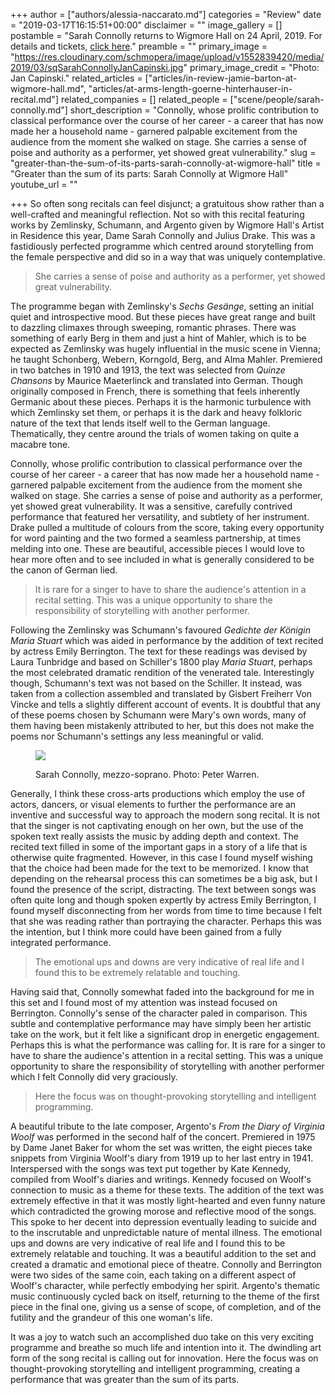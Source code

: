 +++
author = ["authors/alessia-naccarato.md"]
categories = "Review"
date = "2019-03-17T16:15:51+00:00"
disclaimer = ""
image_gallery = []
postamble = "Sarah Connolly returns to Wigmore Hall on 24 April, 2019. For details and tickets, [click here](https://wigmore-hall.org.uk/whats-on/dame-sarah-connolly-robin-tritschler-malcolm-martineau-201904241930)."
preamble = ""
primary_image = "https://res.cloudinary.com/schmopera/image/upload/v1552839420/media/2019/03/sqSarahConnollyJanCapinski.jpg"
primary_image_credit = "Photo: Jan Capinski."
related_articles = ["articles/in-review-jamie-barton-at-wigmore-hall.md", "articles/at-arms-length-goerne-hinterhauser-in-recital.md"]
related_companies = []
related_people = ["scene/people/sarah-connolly.md"]
short_description = "Connolly, whose prolific contribution to classical performance over the course of her career - a career that has now made her a household name - garnered palpable excitement from the audience from the moment she walked on stage. She carries a sense of poise and authority as a performer, yet showed great vulnerability."
slug = "greater-than-the-sum-of-its-parts-sarah-connolly-at-wigmore-hall"
title = "Greater than the sum of its parts: Sarah Connolly at Wigmore Hall"
youtube_url = ""

+++
So often song recitals can feel disjunct; a gratuitous show rather than a well-crafted and meaningful reflection. Not so with this recital featuring works by Zemlinsky, Schumann, and Argento given by Wigmore Hall's Artist in Residence this year, Dame Sarah Connolly and Julius Drake. This was a fastidiously perfected programme which centred around storytelling from the female perspective and did so in a way that was uniquely contemplative.

>She carries a sense of poise and authority as a performer, yet showed great vulnerability.

The programme began with Zemlinsky's _Sechs Gesänge_, setting an initial quiet and introspective mood. But these pieces have great range and built to dazzling climaxes through sweeping, romantic phrases. There was something of early Berg in them and just a hint of Mahler, which is to be expected as Zemlinsky was hugely influential in the music scene in Vienna; he taught Schonberg, Webern, Korngold, Berg, and Alma Mahler. Premiered in two batches in 1910 and 1913, the text was selected from _Quinze Chansons_ by Maurice Maeterlinck and translated into German. Though originally composed in French, there is something that feels inherently Germanic about these pieces. Perhaps it is the harmonic turbulence with which Zemlinsky set them, or perhaps it is the dark and heavy folkloric nature of the text that lends itself well to the German language. Thematically, they centre around the trials of women taking on quite a macabre tone.

Connolly, whose prolific contribution to classical performance over the course of her career - a career that has now made her a household name - garnered palpable excitement from the audience from the moment she walked on stage. She carries a sense of poise and authority as a performer, yet showed great vulnerability. It was a sensitive, carefully contrived performance that featured her versatility, and subtlety of her instrument. Drake pulled a multitude of colours from the score, taking every opportunity for word painting and the two formed a seamless partnership, at times melding into one. These are beautiful, accessible pieces I would love to hear more often and to see included in what is generally considered to be the canon of German lied.

>It is rare for a singer to have to share the audience's attention in a recital setting. This was a unique opportunity to share the responsibility of storytelling with another performer.

Following the Zemlinsky was Schumann's favoured _Gedichte der Königin Maria Stuart_ which was aided in performance by the addition of text recited by actress Emily Berrington. The text for these readings was devised by Laura Tunbridge and based on Schiller's 1800 play _Maria Stuart_, perhaps the most celebrated dramatic rendition of the venerated tale. Interestingly though, Schumann's text was not based on the Schiller. It instead, was taken from a collection assembled and translated by Gisbert Freiherr Von Vincke and tells a slightly different account of events. It is doubtful that any of these poems chosen by Schumann were Mary's own words, many of them having been mistakenly attributed to her, but this does not make the poems nor Schumann's settings any less meaningful or valid.

<figure data-type="image">

![](https://res.cloudinary.com/schmopera/image/upload/v1552839783/media/2019/03/SarahConnollyPeterWarren.jpg)

<figcaption>Sarah Connolly, mezzo-soprano. Photo: Peter Warren.</figcaption>

</figure>

Generally, I think these cross-arts productions which employ the use of actors, dancers, or visual elements to further the performance are an inventive and successful way to approach the modern song recital. It is not that the singer is not captivating enough on her own, but the use of the spoken text really assists the music by adding depth and context. The recited text filled in some of the important gaps in a story of a life that is otherwise quite fragmented. However, in this case I found myself wishing that the choice had been made for the text to be memorized. I know that depending on the rehearsal process this can sometimes be a big ask, but I found the presence of the script, distracting. The text between songs was often quite long and though spoken expertly by actress Emily Berrington, I found myself disconnecting from her words from time to time because I felt that she was reading rather than portraying the character. Perhaps this was the intention, but I think more could have been gained from a fully integrated performance.

>The emotional ups and downs are very indicative of real life and I found this to be extremely relatable and touching.

Having said that, Connolly somewhat faded into the background for me in this set and I found most of my attention was instead focused on Berrington. Connolly's sense of the character paled in comparison. This subtle and contemplative performance may have simply been her artistic take on the work, but it felt like a significant drop in energetic engagement. Perhaps this is what the performance was calling for. It is rare for a singer to have to share the audience's attention in a recital setting. This was a unique opportunity to share the responsibility of storytelling with another performer which I felt Connolly did very graciously.

>Here the focus was on thought-provoking storytelling and intelligent programming.

A beautiful tribute to the late composer, Argento's _From the Diary of Virginia Woolf_ was performed in the second half of the concert. Premiered in 1975 by Dame Janet Baker for whom the set was written, the eight pieces take snippets from Virginia Woolf's diary from 1919 up to her last entry in 1941. Interspersed with the songs was text put together by Kate Kennedy, compiled from Woolf's diaries and writings. Kennedy focused on Woolf's connection to music as a theme for these texts. The addition of the text was extremely effective in that it was mostly light-hearted and even funny nature which contradicted the growing morose and reflective mood of the songs. This spoke to her decent into depression eventually leading to suicide and to the inscrutable and unpredictable nature of mental illness. The emotional ups and downs are very indicative of real life and I found this to be extremely relatable and touching. It was a beautiful addition to the set and created a dramatic and emotional piece of theatre. Connolly and Berrington were two sides of the same coin, each taking on a different aspect of Woolf's character, while perfectly embodying her spirit. Argento's thematic music continuously cycled back on itself, returning to the theme of the first piece in the final one, giving us a sense of scope, of completion, and of the futility and the grandeur of this one woman's life.

It was a joy to watch such an accomplished duo take on this very exciting programme and breathe so much life and intention into it. The dwindling art form of the song recital is calling out for innovation. Here the focus was on thought-provoking storytelling and intelligent programming, creating a performance that was greater than the sum of its parts.